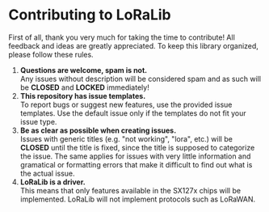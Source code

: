 # Contributing to LoRaLib

First of all, thank you very much for taking the time to contribute! All feedback and ideas are greatly appreciated.
To keep this library organized, please follow these rules.

1. **Questions are welcome, spam is not.**  
Any issues without description will be considered spam and as such will be **CLOSED** and **LOCKED** immediately!
2. **This repository has issue templates.**  
To report bugs or suggest new features, use the provided issue templates. Use the default issue only if the templates do not fit your issue type.
3. **Be as clear as possible when creating issues.**  
Issues with generic titles (e.g. "not working", "lora", etc.) will be **CLOSED** until the title is fixed, since the title is supposed to categorize the issue. The same applies for issues with very little information and gramatical or formatting errors that make it difficult to find out what is the actual issue.
4. **LoRaLib is a driver.**  
This means that only features available in the SX127x chips will be implemented. LoRaLib will not implement protocols such as LoRaWAN.
